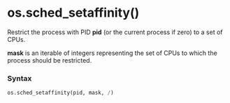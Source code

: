# os.sched_setaffinity()

Restrict the process with PID **pid** (or the current process if zero) to a set of CPUs.

**mask** is an iterable of integers representing the set of CPUs to which the process should be restricted.

### Syntax

```python
os.sched_setaffinity(pid, mask, /)
```